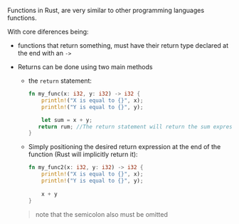 Functions in Rust, are very similar to other programming languages functions.

With core diferences being: 
- functions that return something, must have their return type declared at the end with an ``->``
- Returns can be done using two main methods
	- the ``return`` statement:
		```rust
		fn my_func(x: i32, y: i32) -> i32 {
			println!("X is equal to {}", x);
			println!("Y is equal to {}", y);

			let sum = x + y;
		   return rum; //The return statement will return the sum expression 
		}
		```
	- Simply positioning the desired return expression at the end of the function (Rust will implicitly return it):
		```rust
		fn my_func2(x: i32, y: i32) -> i32 {
			println!("X is equal to {}", x);
			println!("Y is equal to {}", y);
			
			x + y
		}
		```

	> 	note that the semicolon also must be omitted
